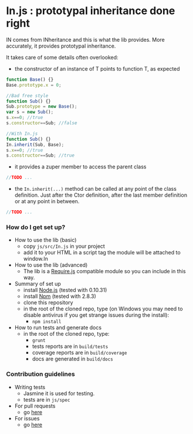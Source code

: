 # In.js : prototypal inheritance done right #

IN comes from INheritance and this is what the lib provides.
More accurately, it provides prototypal inheritance.

It takes care of some details often overlooked:

* the constructor of an instance of T points to function T, as expected
```javascript
function Base() {}
Base.prototype.x = 0;

//Bad free style
function Sub() {}
Sub.prototype = new Base();
var s = new Sub();
s.x==0; //true
s.constructor==Sub; //false

//With In.js
function Sub() {}
In.inherit(Sub, Base);
s.x==0; //true
s.constructor==Sub; //true
```
* it provides a zuper member to access the parent class
```javascript
//TODO ...
```
* the `In.inherit(...)` method can be called at any point of the class definition.
  Just after the Ctor definition, after the last member definition or at any point
  in between.
```javascript
//TODO ...
```

### How do I get set up? ###

* How to use the lib (basic)
    * copy `js/src/In.js` in your project
    * add it to your HTML in a script tag the module will be attached to window.In
* How to use the lib (advanced)
    * The lib is a [Require.js](http://require.js) compatible module so you can include in this way.
* Summary of set up
    * install [Node.js](http://nodejs.org/) (tested with 0.10.31)
    * install [Npm](https://www.npmjs.com/) (tested with 2.8.3)
    * clone this repository
    * in the root of the cloned repo, type (on Windows you may need to disable antivirus if you get strange issues during the install):
        * `npm install`
* How to run tests and generate docs
    * in the root of the cloned repo, type:
        * `grunt`
        * tests reports are in `build/tests`
        * coverage reports are in `build/coverage`
        * docs are generated in `build/docs`

### Contribution guidelines ###

* Writing tests
    * Jasmine it is used for testing.
    * tests are in `js/spec`
* For pull requests
    * go [here](pull-requests)
* For issues
    * go [here](issues)